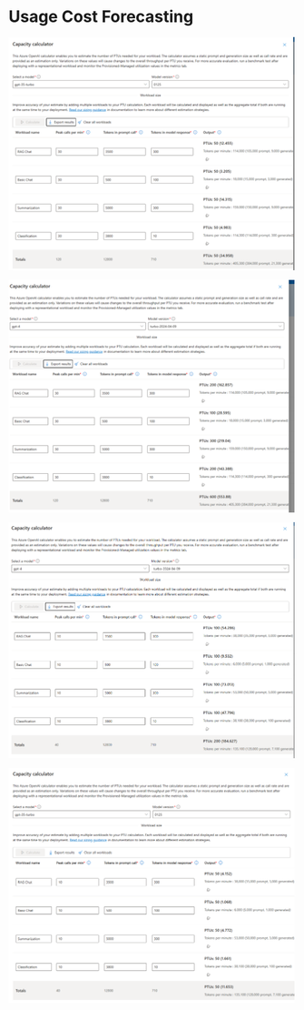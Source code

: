 # Usage Cost Forecasting

![alt text](image.png)

![alt text](image-1.png)

![alt text](image-2.png)

![alt text](image-3.png)